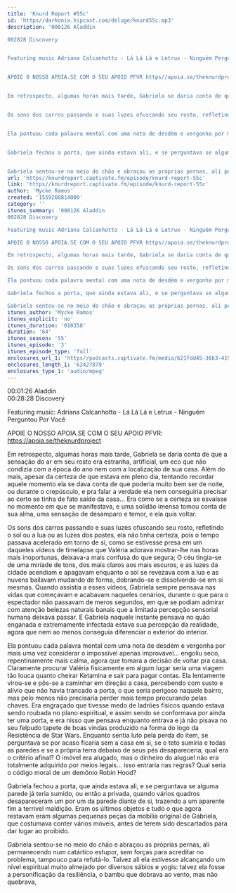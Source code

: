 ```yaml
---
title: 'Knurd Report #55c'
id: 'https//darkonix.hipcast.com/deluge/knurd55c.mp3'
description: '000126 Aladdin

002828 Discovery


Featuring music Adriana Calcanhotto - Lá Lá Lá e Letrux - Ninguém Perguntou Por Você


APOIE O NOSSO APOIA.SE COM O SEU APOIO PFVR https//apoia.se/theknurdproject


Em retrospecto, algumas horas mais tarde, Gabriela se daria conta de que a sensação do ar em seu rosto era estranha, artificial, um eco que não condizia com a época do ano nem com a localização de sua casa. Além do mais, apesar da certeza de que estava em pleno dia, tentando recordar aquele momento ela se dava conta de que poderia muito bem ser de noite, ou durante o crepúsculo, e pra falar a verdade ela nem conseguiria precisar ao certo se tinha de fato saído da casa... Era como se a certeza se esvaísse no momento em que se manifestava, e uma solidão imensa tomou conta de sua alma, uma sensação de desamparo e temor, e ela quis voltar.


Os sons dos carros passando e suas luzes ofuscando seu rosto, refletindo o sol ou a lua ou as luzes dos postes, ela não tinha certeza, pois o tempo passava acelerado em torno de si, como se estivesse presa em um daqueles vídeos de timelapse que Valéria adorava mostrar-lhe nas horas mais inoportunas, deixava-a mais confusa do que segura; O céu tingia-se de uma miríade de tons, dos mais claros aos mais escuros, e as luzes da cidade acendiam e apagavam enquanto o sol se revezava com a lua e as nuvens bailavam mudando de forma, dobrando-se e dissolvendo-se em si mesmas. Quando assistia a esses vídeos, Gabriela sempre pensava nas vidas que começavam e acabavam naqueles cenários, durante o que para o espectador não passavam de meros segundos, em que se podiam admirar com atenção belezas naturais banais que a limitada percepção sensorial humana deixava passar. E Gabriela naquele instante pensava no quão enganada e extremamente infectada estava sua percepção da realidade, agora que nem ao menos conseguia diferenciar o exterior do interior.


Ela pontuou cada palavra mental com uma nota de desdém e vergonha por mais uma vez considerar o impossível apenas improvável... engoliu seco, repentinamente mais calma, agora que tomara a decisão de voltar pra casa. Claramente procurar Valéria fisicamente em algum lugar seria uma viagem tão louca quanto cheirar Ketamina e sair para pagar contas. Ela lentamente virou-se e pôs-se a caminhar em direção a casa, percebendo com susto e alívio que não havia trancado a porta, o que seria perigoso naquele bairro, mas pelo menos não precisaria perder mais tempo procurando pelas chaves. Era engraçado que tivesse medo de ladrões físicos quando estava sendo roubada no plano espiritual, e assim sendo se conformava por ainda ter uma porta, e era nisso que pensava enquanto entrava e já não pisava no seu felpudo tapete de boas vindas produzido na forma do logo da Resistência de Star Wars. Enquanto sentia luto pela perda do item, se perguntava se por acaso ficaria sem a casa em si, se o teto sumiria e todas as paredes e se a própria terra debaixo de seus pés desapareceria; qual era o critério afinal? O imóvel era alugado, mas o dinheiro do aluguel não era totalmente adquirido por meios legais... isso entraria nas regras? Qual seria o código moral de um demônio Robin Hood?


Gabriela fechou a porta, que ainda estava ali, e se perguntava se alguma parede já teria sumido, ou então a privada, quando vários quadros desapareceram um por um da parede diante de si, trazendo a um aparente fim a terrível maldição. Eram os últimos objetos e tudo o que agora restavam eram algumas pequenas peças da mobília original de Gabriela, que costumava conter vários móveis, antes de terem sido descartados para dar lugar ao proibido.


Gabriela sentou-se no meio do chão e abraçou as próprias pernas, ali permanecendo num catártico estupor, sem forças para acreditar no problema, tampouco para refutá-lo. Talvez ali ela estivesse alcançando um nível espiritual muito almejado por diversos sábios e yogis talvez ela fosse a personificação da resiliência, o bambu que dobrava ao vento,...'
url: 'https//knurdreport.captivate.fm/episode/knurd-report-55c'
link: 'https//knurdreport.captivate.fm/episode/knurd-report-55c'
author: 'Mycke Ramos'
created: '1559260814000'
category: ''
itunes_summary: '000126 Aladdin
002828 Discovery

Featuring music Adriana Calcanhotto - Lá Lá Lá e Letrux - Ninguém Perguntou Por Você

APOIE O NOSSO APOIA.SE COM O SEU APOIO PFVR https//apoia.se/theknurdproject

Em retrospecto, algumas horas mais tarde, Gabriela se daria conta de que a sensação do ar em seu rosto era estranha, artificial, um eco que não condizia com a época do ano nem com a localização de sua casa. Além do mais, apesar da certeza de que estava em pleno dia, tentando recordar aquele momento ela se dava conta de que poderia muito bem ser de noite, ou durante o crepúsculo, e pra falar a verdade ela nem conseguiria precisar ao certo se tinha de fato saído da casa... Era como se a certeza se esvaísse no momento em que se manifestava, e uma solidão imensa tomou conta de sua alma, uma sensação de desamparo e temor, e ela quis voltar.

Os sons dos carros passando e suas luzes ofuscando seu rosto, refletindo o sol ou a lua ou as luzes dos postes, ela não tinha certeza, pois o tempo passava acelerado em torno de si, como se estivesse presa em um daqueles vídeos de timelapse que Valéria adorava mostrar-lhe nas horas mais inoportunas, deixava-a mais confusa do que segura; O céu tingia-se de uma miríade de tons, dos mais claros aos mais escuros, e as luzes da cidade acendiam e apagavam enquanto o sol se revezava com a lua e as nuvens bailavam mudando de forma, dobrando-se e dissolvendo-se em si mesmas. Quando assistia a esses vídeos, Gabriela sempre pensava nas vidas que começavam e acabavam naqueles cenários, durante o que para o espectador não passavam de meros segundos, em que se podiam admirar com atenção belezas naturais banais que a limitada percepção sensorial humana deixava passar. E Gabriela naquele instante pensava no quão enganada e extremamente infectada estava sua percepção da realidade, agora que nem ao menos conseguia diferenciar o exterior do interior.

Ela pontuou cada palavra mental com uma nota de desdém e vergonha por mais uma vez considerar o impossível apenas improvável... engoliu seco, repentinamente mais calma, agora que tomara a decisão de voltar pra casa. Claramente procurar Valéria fisicamente em algum lugar seria uma viagem tão louca quanto cheirar Ketamina e sair para pagar contas. Ela lentamente virou-se e pôs-se a caminhar em direção a casa, percebendo com susto e alívio que não havia trancado a porta, o que seria perigoso naquele bairro, mas pelo menos não precisaria perder mais tempo procurando pelas chaves. Era engraçado que tivesse medo de ladrões físicos quando estava sendo roubada no plano espiritual, e assim sendo se conformava por ainda ter uma porta, e era nisso que pensava enquanto entrava e já não pisava no seu felpudo tapete de boas vindas produzido na forma do logo da Resistência de Star Wars. Enquanto sentia luto pela perda do item, se perguntava se por acaso ficaria sem a casa em si, se o teto sumiria e todas as paredes e se a própria terra debaixo de seus pés desapareceria; qual era o critério afinal? O imóvel era alugado, mas o dinheiro do aluguel não era totalmente adquirido por meios legais... isso entraria nas regras? Qual seria o código moral de um demônio Robin Hood?

Gabriela fechou a porta, que ainda estava ali, e se perguntava se alguma parede já teria sumido, ou então a privada, quando vários quadros desapareceram um por um da parede diante de si, trazendo a um aparente fim a terrível maldição. Eram os últimos objetos e tudo o que agora restavam eram algumas pequenas peças da mobília original de Gabriela, que costumava conter vários móveis, antes de terem sido descartados para dar lugar ao proibido.

Gabriela sentou-se no meio do chão e abraçou as próprias pernas, ali permanecendo num catártico estupor, sem forças para acreditar no problema, tampouco para refutá-lo. Talvez ali ela estivesse alcançando um nível espiritual muito almejado por diversos sábios e yogis talvez ela fosse a personificação da resiliência, o bambu que dobrava ao vento, mas não...'
itunes_author: 'Mycke Ramos'
itunes_explicit: 'no'
itunes_duration: '010358'
duration: '64'
itunes_season: '55'
itunes_episode: '3'
itunes_episode_type: 'full'
enclosures_url_1: 'https//podcasts.captivate.fm/media/621fdd45-3663-4197-ae23-eb0f582a6895/knurd55c_tc.mp3'
enclosures_length_1: '62427879'
enclosures_type_1: 'audio/mpeg'
---
```

00:01:26 Aladdin  
00:28:28 Discovery

Featuring music: Adriana Calcanhotto - Lá Lá Lá e Letrux - Ninguém Perguntou Por Você

APOIE O NOSSO APOIA.SE COM O SEU APOIO PFVR: https://apoia.se/theknurdproject

Em retrospecto, algumas horas mais tarde, Gabriela se daria conta de que a sensação do ar em seu rosto era estranha, artificial, um eco que não condizia com a época do ano nem com a localização de sua casa. Além do mais, apesar da certeza de que estava em pleno dia, tentando recordar aquele momento ela se dava conta de que poderia muito bem ser de noite, ou durante o crepúsculo, e pra falar a verdade ela nem conseguiria precisar ao certo se tinha de fato saído da casa... Era como se a certeza se esvaísse no momento em que se manifestava, e uma solidão imensa tomou conta de sua alma, uma sensação de desamparo e temor, e ela quis voltar.

Os sons dos carros passando e suas luzes ofuscando seu rosto, refletindo o sol ou a lua ou as luzes dos postes, ela não tinha certeza, pois o tempo passava acelerado em torno de si, como se estivesse presa em um daqueles vídeos de timelapse que Valéria adorava mostrar-lhe nas horas mais inoportunas, deixava-a mais confusa do que segura; O céu tingia-se de uma miríade de tons, dos mais claros aos mais escuros, e as luzes da cidade acendiam e apagavam enquanto o sol se revezava com a lua e as nuvens bailavam mudando de forma, dobrando-se e dissolvendo-se em si mesmas. Quando assistia a esses vídeos, Gabriela sempre pensava nas vidas que começavam e acabavam naqueles cenários, durante o que para o espectador não passavam de meros segundos, em que se podiam admirar com atenção belezas naturais banais que a limitada percepção sensorial humana deixava passar. E Gabriela naquele instante pensava no quão enganada e extremamente infectada estava sua percepção da realidade, agora que nem ao menos conseguia diferenciar o exterior do interior.

Ela pontuou cada palavra mental com uma nota de desdém e vergonha por mais uma vez considerar o impossível apenas improvável... engoliu seco, repentinamente mais calma, agora que tomara a decisão de voltar pra casa. Claramente procurar Valéria fisicamente em algum lugar seria uma viagem tão louca quanto cheirar Ketamina e sair para pagar contas. Ela lentamente virou-se e pôs-se a caminhar em direção a casa, percebendo com susto e alívio que não havia trancado a porta, o que seria perigoso naquele bairro, mas pelo menos não precisaria perder mais tempo procurando pelas chaves. Era engraçado que tivesse medo de ladrões físicos quando estava sendo roubada no plano espiritual, e assim sendo se conformava por ainda ter uma porta, e era nisso que pensava enquanto entrava e já não pisava no seu felpudo tapete de boas vindas produzido na forma do logo da Resistência de Star Wars. Enquanto sentia luto pela perda do item, se perguntava se por acaso ficaria sem a casa em si, se o teto sumiria e todas as paredes e se a própria terra debaixo de seus pés desapareceria; qual era o critério afinal? O imóvel era alugado, mas o dinheiro do aluguel não era totalmente adquirido por meios legais... isso entraria nas regras? Qual seria o código moral de um demônio Robin Hood?

Gabriela fechou a porta, que ainda estava ali, e se perguntava se alguma parede já teria sumido, ou então a privada, quando vários quadros desapareceram um por um da parede diante de si, trazendo a um aparente fim a terrível maldição. Eram os últimos objetos e tudo o que agora restavam eram algumas pequenas peças da mobília original de Gabriela, que costumava conter vários móveis, antes de terem sido descartados para dar lugar ao proibido.

Gabriela sentou-se no meio do chão e abraçou as próprias pernas, ali permanecendo num catártico estupor, sem forças para acreditar no problema, tampouco para refutá-lo. Talvez ali ela estivesse alcançando um nível espiritual muito almejado por diversos sábios e yogis: talvez ela fosse a personificação da resiliência, o bambu que dobrava ao vento, mas não quebrava,